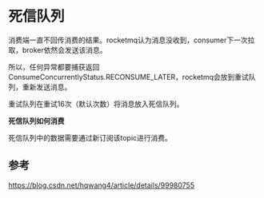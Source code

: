 # 死信队列

消费端一直不回传消费的结果。rocketmq认为消息没收到，consumer下一次拉取，broker依然会发送该消息。

所以，任何异常都要捕获返回ConsumeConcurrentlyStatus.RECONSUME_LATER，rocketmq会放到重试队列，重新发送消息。

重试队列在重试16次（默认次数）将消息放入死信队列。



**死信队列如何消费**

死信队列中的数据需要通过新订阅该topic进行消费。



## 参考

https://blog.csdn.net/hqwang4/article/details/99980755



